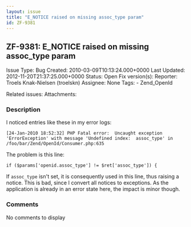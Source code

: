 ```yaml
---
layout: issue
title: "E_NOTICE raised on missing assoc_type param"
id: ZF-9381
---
```


ZF-9381: E\_NOTICE raised on missing assoc\_type param
------------------------------------------------------

 Issue Type: Bug Created: 2010-03-09T10:13:24.000+0000 Last Updated: 2012-11-20T21:37:25.000+0000 Status: Open Fix version(s): 
 Reporter:  Troels Knak-Nielsen (troelskn)  Assignee:  None  Tags: - Zend\_OpenId
 
 Related issues: 
 Attachments: 
### Description

I noticed entries like these in my error logs:

 
    [24-Jan-2010 18:52:32] PHP Fatal error:  Uncaught exception 'ErrorException' with message 'Undefined index:  assoc_type' in /foo/bar/Zend/OpenId/Consumer.php:635


The problem is this line:

 
    if ($params['openid.assoc_type'] != $ret['assoc_type']) {


If `assoc_type` isn't set, it is consequently used in this line, thus raising a notice. This is bad, since I convert all notices to exceptions. As the application is already in an error state here, the impact is minor though.

 

 

### Comments

No comments to display